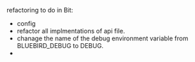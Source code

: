refactoring to do in Bit:

- config 
- refactor all implmentations of api file.
- chanage the name of the debug environment variable from BLUEBIRD_DEBUG to DEBUG.
- 